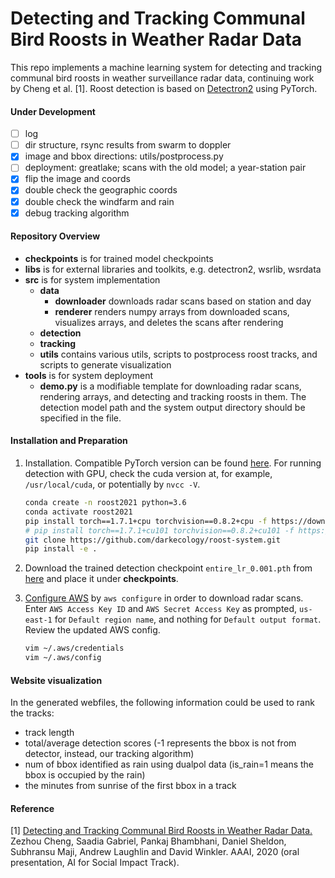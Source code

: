 # Detecting and Tracking Communal Bird Roosts in Weather Radar Data
This repo implements a machine learning system for detecting and tracking communal bird roosts 
in weather surveillance radar data, continuing work by Cheng et al. [1].
Roost detection is based on [Detectron2](https://github.com/darkecology/detectron2) using PyTorch.

#### Under Development
- [ ] log
- [ ] dir structure, rsync results from swarm to doppler
- [x] image and bbox directions: utils/postprocess.py
- [ ] deployment: greatlake; scans with the old model; a year-station pair
- [x] flip the image and coords
- [x] double check the geographic coords
- [x] double check the windfarm and rain
- [x] debug tracking algorithm

#### Repository Overview
- **checkpoints** is for trained model checkpoints
- **libs** is for external libraries and toolkits, e.g. detectron2, wsrlib, wsrdata
- **src** is for system implementation
    - **data**
        - **downloader** downloads radar scans based on station and day
        - **renderer** renders numpy arrays from downloaded scans, visualizes arrays, 
        and deletes the scans after rendering
    - **detection**
    - **tracking**
    - **utils** contains various utils, scripts to postprocess roost tracks, and scripts to generate visualization
- **tools** is for system deployment
    - **demo.py** is a modifiable template for downloading radar scans, rendering arrays, and detecting and tracking 
    roosts in them. The detection model path and the system output directory should be specified in the file.

#### Installation and Preparation
1. Installation. Compatible PyTorch version can be found [here](https://pytorch.org/get-started/previous-versions/).
For running detection with GPU, check the cuda version at, for example, `/usr/local/cuda`, or potentially by `nvcc -V`. 
    ```bash
    conda create -n roost2021 python=3.6
    conda activate roost2021
    pip install torch==1.7.1+cpu torchvision==0.8.2+cpu -f https://download.pytorch.org/whl/torch_stable.html
    # pip install torch==1.7.1+cu101 torchvision==0.8.2+cu101 -f https://download.pytorch.org/whl/torch_stable.html
    git clone https://github.com/darkecology/roost-system.git
    pip install -e .
   ```

2. Download the trained detection checkpoint `entire_lr_0.001.pth` from 
[here](https://www.dropbox.com/sh/g1m6406m6e087s6/AAAQyut5_ZF12zZ88tNiRzX-a?dl=0)
and place it under **checkpoints**.

3. [Configure AWS](https://docs.aws.amazon.com/cli/latest/userguide/cli-chap-configure.html) by
`aws configure`
in order to download radar scans. 
Enter `AWS Access Key ID` and `AWS Secret Access Key` as prompted,
`us-east-1` for `Default region name`, and nothing for `Default output format`.
Review the updated AWS config.
    ```bash
    vim ~/.aws/credentials
    vim ~/.aws/config
    ```

#### Website visualization

In the generated webfiles, the following information could be used to rank the tracks: 
- track length
- total/average detection scores (-1 represents the bbox is not from detector, instead, our tracking algorithm)
- num of bbox identified as rain using dualpol data (is\_rain=1 means the bbox is occupied by the rain)
- the minutes from sunrise of the first bbox in a track

#### Reference
[1] [Detecting and Tracking Communal Bird Roosts in Weather Radar Data.](https://people.cs.umass.edu/~zezhoucheng/roosts/radar-roosts-aaai20.pdf)
Zezhou Cheng, Saadia Gabriel, Pankaj Bhambhani, Daniel Sheldon, Subhransu Maji, Andrew Laughlin and David Winkler.
AAAI, 2020 (oral presentation, AI for Social Impact Track).
